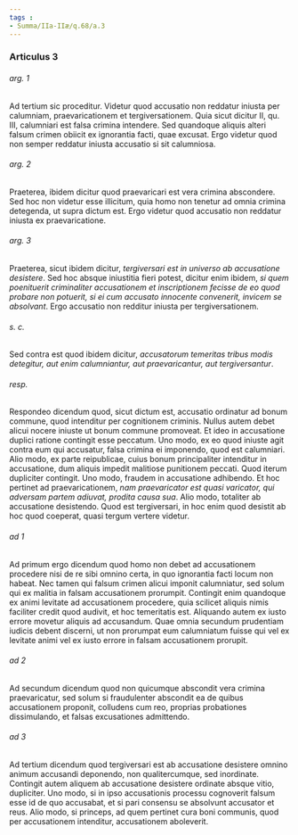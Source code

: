 ```yaml
---
tags : 
- Summa/IIa-IIæ/q.68/a.3
---
```


### Articulus 3

###### arg. 1
Ad tertium sic proceditur. Videtur quod accusatio non reddatur iniusta per calumniam, praevaricationem et tergiversationem. Quia sicut dicitur II, qu. III, calumniari est falsa crimina intendere. Sed quandoque aliquis alteri falsum crimen obiicit ex ignorantia facti, quae excusat. Ergo videtur quod non semper reddatur iniusta accusatio si sit calumniosa.

###### arg. 2
Praeterea, ibidem dicitur quod praevaricari est vera crimina abscondere. Sed hoc non videtur esse illicitum, quia homo non tenetur ad omnia crimina detegenda, ut supra dictum est. Ergo videtur quod accusatio non reddatur iniusta ex praevaricatione.

###### arg. 3
Praeterea, sicut ibidem dicitur, *tergiversari est in universo ab accusatione desistere*. Sed hoc absque iniustitia fieri potest, dicitur enim ibidem, *si quem poenituerit criminaliter accusationem et inscriptionem fecisse de eo quod probare non potuerit, si ei cum accusato innocente convenerit, invicem se absolvant*. Ergo accusatio non redditur iniusta per tergiversationem.

###### s. c.
Sed contra est quod ibidem dicitur, *accusatorum temeritas tribus modis detegitur, aut enim calumniantur, aut praevaricantur, aut tergiversantur*.

###### resp.
Respondeo dicendum quod, sicut dictum est, accusatio ordinatur ad bonum commune, quod intenditur per cognitionem criminis. Nullus autem debet alicui nocere iniuste ut bonum commune promoveat. Et ideo in accusatione duplici ratione contingit esse peccatum. Uno modo, ex eo quod iniuste agit contra eum qui accusatur, falsa crimina ei imponendo, quod est calumniari. Alio modo, ex parte reipublicae, cuius bonum principaliter intenditur in accusatione, dum aliquis impedit malitiose punitionem peccati. Quod iterum dupliciter contingit. Uno modo, fraudem in accusatione adhibendo. Et hoc pertinet ad praevaricationem, *nam praevaricator est quasi varicator, qui adversam partem adiuvat, prodita causa sua*. Alio modo, totaliter ab accusatione desistendo. Quod est tergiversari, in hoc enim quod desistit ab hoc quod coeperat, quasi tergum vertere videtur.

###### ad 1
Ad primum ergo dicendum quod homo non debet ad accusationem procedere nisi de re sibi omnino certa, in quo ignorantia facti locum non habeat. Nec tamen qui falsum crimen alicui imponit calumniatur, sed solum qui ex malitia in falsam accusationem prorumpit. Contingit enim quandoque ex animi levitate ad accusationem procedere, quia scilicet aliquis nimis faciliter credit quod audivit, et hoc temeritatis est. Aliquando autem ex iusto errore movetur aliquis ad accusandum. Quae omnia secundum prudentiam iudicis debent discerni, ut non prorumpat eum calumniatum fuisse qui vel ex levitate animi vel ex iusto errore in falsam accusationem prorupit.

###### ad 2
Ad secundum dicendum quod non quicumque abscondit vera crimina praevaricatur, sed solum si fraudulenter abscondit ea de quibus accusationem proponit, colludens cum reo, proprias probationes dissimulando, et falsas excusationes admittendo.

###### ad 3
Ad tertium dicendum quod tergiversari est ab accusatione desistere omnino animum accusandi deponendo, non qualitercumque, sed inordinate. Contingit autem aliquem ab accusatione desistere ordinate absque vitio, dupliciter. Uno modo, si in ipso accusationis processu cognoverit falsum esse id de quo accusabat, et si pari consensu se absolvunt accusator et reus. Alio modo, si princeps, ad quem pertinet cura boni communis, quod per accusationem intenditur, accusationem aboleverit.

